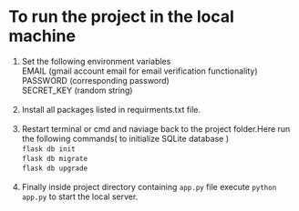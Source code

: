 # To run the project in the local machine
1. Set the following environment variables<br>
EMAIL (gmail account email for email verification functionality)<br>
PASSWORD (corresponding password)<br>
SECRET_KEY (random string)<br><br>
2. Install all packages listed in requirments.txt file.<br><br>
3. Restart terminal or cmd and naviage back to the project folder.Here run the following commands( to initialize SQLite database )<br>
`flask db init`<br>
`flask db migrate`<br>
`flask db upgrade`<br><br>
4. Finally inside project directory containing `app.py` file execute `python app.py` to start the local server.


